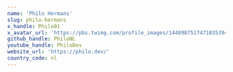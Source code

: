 ```yaml
---
name: 'Philo Hermans'
slug: philo-hermans
x_handle: Philo01
x_avatar_url: 'https://pbs.twimg.com/profile_images/1448987517471035394/vEJljnOY_200x200.jpg'
github_handle: PhiloNL
youtube_handle: PhiloDev
website_url: 'https://philo.dev/'
country_code: nl
---
```

